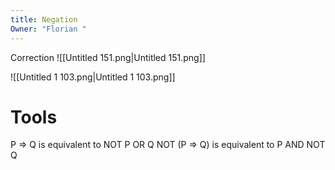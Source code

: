 ```yaml
---
title: Negation
Owner: "Florian "
---
```

Correction
![[Untitled 151.png|Untitled 151.png]]

![[Untitled 1 103.png|Untitled 1 103.png]]

# Tools
P ⇒ Q is equivalent to NOT P OR Q
NOT (P ⇒ Q) is equivalent to P AND NOT Q